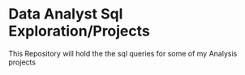 # Data Analyst Sql Exploration/Projects

This Repository will hold the the sql queries for some of my Analysis projects
